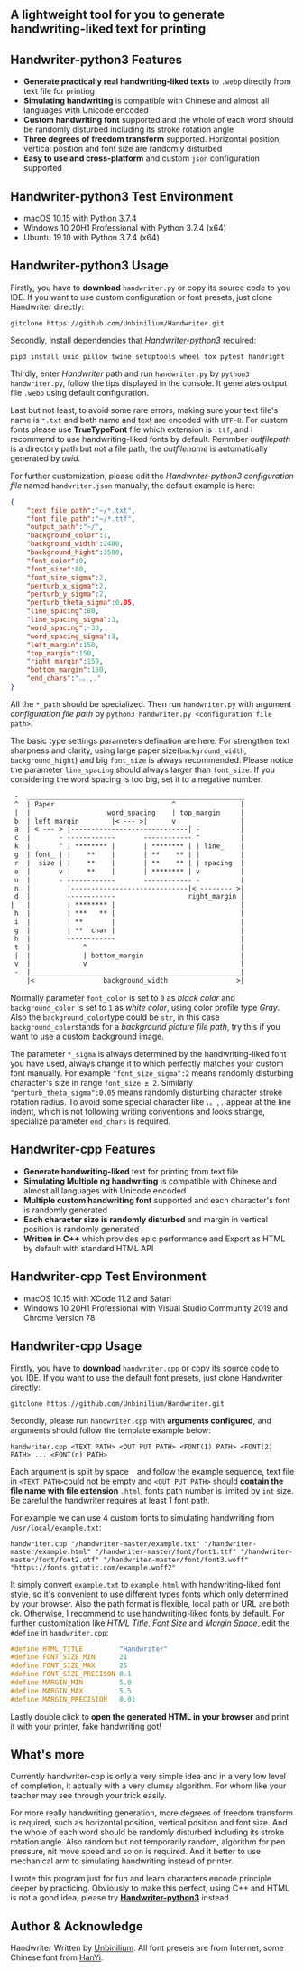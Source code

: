 ## A lightweight tool for you to generate handwriting-liked text for printing

## Handwriter-python3 Features
- **Generate practically real handwriting-liked texts** to `.webp` directly from text file for printing
- **Simulating handwriting** is compatible with Chinese and almost all languages with Unicode encoded
- **Custom handwriting font** supported and the whole of each word should be randomly disturbed including its stroke rotation angle
- **Three degrees of freedom transform** supported. Horizontal position, vertical position and font size are randomly disturbed
- **Easy to use and cross-platform** and custom `json` configuration supported

## Handwriter-python3 Test  Environment
- macOS 10.15 with Python 3.7.4
- Windows 10 20H1 Professional with Python 3.7.4 (x64)
- Ubuntu 19.10 with Python 3.7.4 (x64)

## Handwriter-python3 Usage
Firstly, you have to **download** `handwriter.py` or copy its source code to you IDE. If you want to use custom configuration or font presets, just clone Handwriter directly:
```
gitclone https://github.com/Unbinilium/Handwriter.git
```
Secondly, Install dependencies that *Handwriter-python3* required:
```
pip3 install uuid pillow twine setuptools wheel tox pytest handright
```
Thirdly, enter *Handwriter* path and run `handwriter.py` by `python3 handwriter.py`, follow the tips displayed in the console. It generates output file `.webp` using default configuration.

Last but not least, to avoid some rare errors, making sure your text file's name is `*.txt` and both name and text are encoded with `UTF-8`. For custom fonts please use **TrueTypeFont** file which extension is `.ttf`, and I recommend to use handwriting-liked fonts by default. Remmber *outfilepath* is a directory path but not a file path, the *outfilename* is automatically generated by *uuid*.

For further customization, please edit the *Handwriter-python3 configuration file* named `handwriter.json` manually, the default example is here:
```json
{
    "text_file_path":"~/*.txt",
    "font_file_path":"~/*.ttf",
    "output_path":"~/",
    "background_color":1,
    "background_width":2480,
    "background_hight":3500,
    "font_color":0,
    "font_size":80,
    "font_size_sigma":2,
    "perturb_x_sigma":2,
    "perturb_y_sigma":2,
    "perturb_theta_sigma":0.05,
    "line_spacing":80,
    "line_spacing_sigma":3,
    "word_spacing":-30,
    "word_spacing_sigma":3,
    "left_margin":150,
    "top_margin":150,
    "right_margin":150,
    "bottom_margin":150,
    "end_chars":"，。,."
}
```
All the `*_path` should be specialized. Then run `handwriter.py` with argument *configuration file path* by `python3 handwriter.py <configuration file path>`.

The basic type settings parameters defination are here. For strengthen text sharpness and clarity, using large paper size(`background_width`, `background_hight`) and big `font_size` is always recommended. Please notice the parameter `line_spacing` should always larger than `font_size`. If you considering the word spacing is too big, set it to a negative number.
```txt
 -  ______________________________________________________
 ^  | Paper                             ^                |
 |  |                   word_spacing    | top_margin     |
 b  | left_margin        |< --- >|      v                |
 a  | < --- > |-----------------------------| -          |
 c  |       - ------------       ------------ ^          |
 k  |       ^ | ******** |       | ******** | | line_    |
 g  | font_ | |    **    |       | **    ** | |          |
 r  |  size | |    **    |       | **    ** | | spacing  |
 o  |       v |    **    |       | ******** | v          |
 u  |       - ------------       ------------ -          |
 n  |         |-----------------------------|< -------- >|
 d  |         ------------                  right_margin |
|   |         | ******** |                               |
 h  |         | ***   ** |                               |
 i  |         | **       |                               |
 g  |         | **  char |                               |
 h  |         ------------                               |
 t  |             ^                                      |
 |  |             | bottom_margin                        |
 v  |             v                                      |
 -  |____________________________________________________|
    |<                 background_width                 >|
```
Normally parameter `font_color` is set to `0` as *black color* and `background_color` is set to `1` as *white color*, using color profile type *Gray*. Also the `background_color`type could be `str`, in this case `background_color`stands for a *background picture file path*, try this if you want to use a custom background image.

The parameter `*_sigma` is always determined by the handwriting-liked font you have used, always change it to which perfectly matches your custom font manually. For example `"font_size_sigma":2` means randomly disturbing character's size in range `font_size ± 2`. Similarly `"perturb_theta_sigma":0.05` means randomly disturbing character stroke rotation radius. To avoid some special character like `，。,.` appear at the line indent, which is not following writing conventions and looks strange, specialize parameter `end_chars` is required.

## Handwriter-cpp Features
- **Generate handwriting-liked** text for printing from text file
- **Simulating Multiple ng handwriting** is compatible with Chinese and almost all languages with Unicode encoded
- **Multiple custom handwriting font** supported and each character's font is randomly generated 
- **Each character size is randomly disturbed** and margin in vertical position is randomly generated 
- **Written in C++** which provides epic performance and Export as HTML by default with standard HTML API

## Handwriter-cpp Test Environment
- macOS 10.15 with XCode 11.2 and Safari
- Windows 10 20H1 Professional with Visual Studio Community 2019 and Chrome Version 78

## Handwriter-cpp Usage
Firstly, you have to **download** `handwriter.cpp` or copy its source code to you IDE. If you want to use the default font presets, just clone Handwriter directly:
```
gitclone https://github.com/Unbinilium/Handwriter.git
```
Secondly, please run `handwriter.cpp` with **arguments configured**, and arguments should follow the template example below:
```
handwriter.cpp <TEXT PATH> <OUT PUT PATH> <FONT(1) PATH> <FONT(2) PATH> ... <FONT(n) PATH>
```
Each argument is split by space ` ` and follow the example sequence, text file in `<TEXT PATH>`could not be empty and `<OUT PUT PATH>` should **contain the file name with file extension** `.html`, fonts path number is limited by `int` size. Be careful the handwriter requires at least 1 font path.

For example we can use 4 custom fonts to simulating handwriting from `/usr/local/example.txt`:
```
handwriter.cpp "/handwriter-master/example.txt" "/handwriter-master/example.html" "/handwriter-master/font/font1.ttf" "/handwriter-master/font/font2.otf" "/handwriter-master/font/font3.woff" "https://fonts.gstatic.com/example.woff2"
```
It simply convert `example.txt` to `example.html` with  handwriting-liked font style, so it's convenient to use different types fonts which only determined by your browser. Also the path format is flexible, local path or URL are both ok. Otherwise, I recommend to use handwriting-liked fonts by default.
For further customization like *HTML Title*, *Font Size* and *Margin Space*, edit the `#define` in `handwriter.cpp`:
```cpp
#define HTML_TITLE         "Handwriter"
#define FONT_SIZE_MIN      21
#define FONT_SIZE_MAX      25
#define FONT_SIZE_PRECISON 0.1
#define MARGIN_MIN         5.0
#define MARGIN_MAX         5.5
#define MARGIN_PRECISION   0.01
```

Lastly double click to **open the generated HTML in your browser** and print it with your printer, fake handwriting got!

## What's more
Currently handwriter-cpp is only a very simple idea and in a very low level of completion, it actually with a very clumsy algorithm. For whom like your teacher may see through your trick easily. 

For more really handwriting generation, more degrees of freedom transform is required, such as horizontal position, vertical position and font size. And the whole of each word should be randomly disturbed including its stroke rotation angle. Also random but not temporarily random, algorithm for pen pressure, nit move speed and so on is required. And it better to use mechanical arm to simulating handwriting instead of printer.

I wrote this program just for fun and learn characters encode principle deeper by practicing. Obviously to make this perfect, using C++ and HTML is not a good idea, please try [**Handwriter-python3**](#Handwriter-python3-Usage) instead.

## Author & Acknowledge
Handwriter Written by <a href="https://github.com/Unbinilium" target="_blank">Unbinilium</a>. All font presets are from Internet, some Chinese font from  <a href="https://www.hanyi.com.cn/" target="_blank">HanYi</a>.
